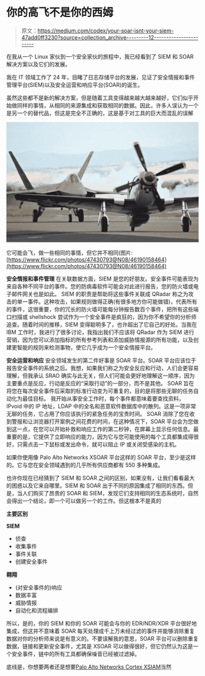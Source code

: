 # 你的高飞不是你的西姆

> 原文：<https://medium.com/codex/your-soar-isnt-your-siem-47add0ff3230?source=collection_archive---------12----------------------->

在我从一个 Linux 家伙到一个安全家伙的旅程中，我已经看到了 SIEM 和 SOAR 解决方案以及它们的发展。

我在 IT 领域工作了 24 年，目睹了日志存储平台的发展，见证了安全情报和事件管理平台(SIEM)以及安全运营和响应平台(SOAR)的诞生。

虽然这些都不是新的解决方案，但是随着工具变得越来越大越来越好，它们似乎开始做同样的事情，从相同的来源集成和获取相同的数据。因此，许多人误认为一个是另一个的替代品，但这是完全不正确的，这是基于对工具的巨大而混乱的误解

![](img/de282dc95a3644e5f8a2337efc0ec870.png)

它可能会飞，做一些相同的事情，但它并不相同(图片:[https://www.flickr.com/photos/47430793@N08/46190158464](https://www.flickr.com/photos/47430793@N08/46190158464)

**安全情报和事件管理** 在关联数据方面，SIEM 是您的好朋友。安全事件可能表现为来自各种不同平台的事件。您的防病毒软件可能会对此进行报告，您的防火墙或电子邮件网关也是如此。
SIEM 的职责是帮助将这些事件关联成 QRadar 称之为攻击的单一事件。这种攻击，如果规则做得正确(有很多地方你可能做错)，代表所有的事件，这很重要，你的冗长的防火墙可能每分钟报告数百个事件，把所有这些端口扫描或 shellshock 尝试作为一个安全事件是疯狂的，因为你不希望你的分析师追查。随着时间的推移，SIEM 变得聪明多了，也许超出了它自己的好处。当我在 IBM 工作时，我进行了很多讨论，我指出我们不应该将 QRadar 作为 SIEM 进行营销，因为您可以添加指标的所有参考列表和添加威胁情报源的所有功能，以及创建更智能的规则来检测事物，使它几乎成为一个安全情报平台。

**安全运营和响应** 安全领域发生的第二件好事是 SOAR 平台。SOAR 平台应该位于报告安全事件的系统之后。我想，如果我们称之为安全反应和行动，人们会更容易理解，但我承认 SRAO 确实与此无关，但人们可能会更好地理解这一顺序，因为主要重点是反应，行动是反应的“采取行动”的一部分，而不是其他。
SOAR 旨在将您在每次安全事件后采取的标准行动变为可重复的，目的是将那些无聊的任务自动化为最佳目标。
我开始从事安全工作时，每个事件都意味着要查找资料，IPvoid 中的 IP 地址，LDAP 中的全名和恶意软件数据库中的散列。这是一项非常无聊的任务，它占用了你应该执行的紧急任务的宝贵时间。
SOAR 消除了您在收到警报和让浏览器打开案例之间花费的时间，在这种情况下，SOAR 平台会为您做到这一点，在您可以开始补救和响应工作的第二秒钟，在屏幕上显示任何信息。最重要的是，它提供了立即响应的能力，因为它与您可能使用的每个工具都集成得很好，只需点击一下鼠标或发出命令，就可以阻止 IP 或关闭受感染的主机。

如果你使用像 Palo Alto Networks XSOAR 平台这样的 SOAR 平台，至少是这样的。它与您在安全领域遇到的几乎所有供应商都有 550 多种集成。

也许你现在已经猜到了 SIEM 和 SOAR 之间的区别，如果没有，让我们看看最大的困惑以及它来自哪里。SIEM 和 SOAR 出于不同的原因集成了相同的东西。但是，当人们购买了昂贵的 SOAR 和 SIEM，发现它们支持相同的生态系统时，自然会得出一个结论，即一个可以做另一个的工作。但这根本不是真的

**主要区别**

**SIEM**

*   侦查
*   收集事件
*   事件关联
*   创建安全事件

**翱翔**

*   (对安全事件的)响应
*   数据丰富
*   威胁情报
*   自动化和流程编排

所以，是的，你的 SIEM 和你的 SOAR 可能会与你的 EDR/NDR/XDR 平台很好地集成，但这并不意味着 SOAR 每天处理成千上万未经过滤的事件并能够消除重复数据对你的分析师来说是有意义的。不要误解我的意思，SOAR 平台可以删除重复数据，链接和更新安全事件，尤其是 XSOAR 可以做得很好，但它仍然认为这是一个安全事件，链中的所有工具都确保噪音已经被过滤掉。

底线是，你想要两者还是想要[Palo Alto Networks Cortex XSIAM](https://www.paloaltonetworks.com/cortex/cortex-xsiam)当然